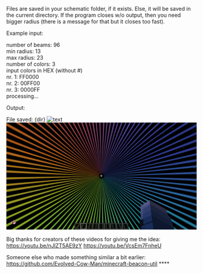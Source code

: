 Files are saved in your schematic folder, if it exists. Else, it will be saved in the current directory.
If the program closes w/o output, then you need bigger radius (there is a message for that but it closes too fast).


Example input:  

number of beams: 96\
min radius: 13\
max radius: 23\
number of colors: 3\
input colors in HEX (without #)\
nr. 1: FF0000\
nr. 2: 00FF00\
nr. 3: 0000FF\
processing...


Output:  

File saved: {dir}
![text](Figure0.png)
![text](Figure1.png)

Big thanks for creators of these videos for giving me the idea:
https://youtu.be/nJlZT5AE9zY
https://youtu.be/VcsEm7FnheU

Someone else who made something similar a bit earlier:
https://github.com/Evolved-Cow-Man/minecraft-beacon-util ****
